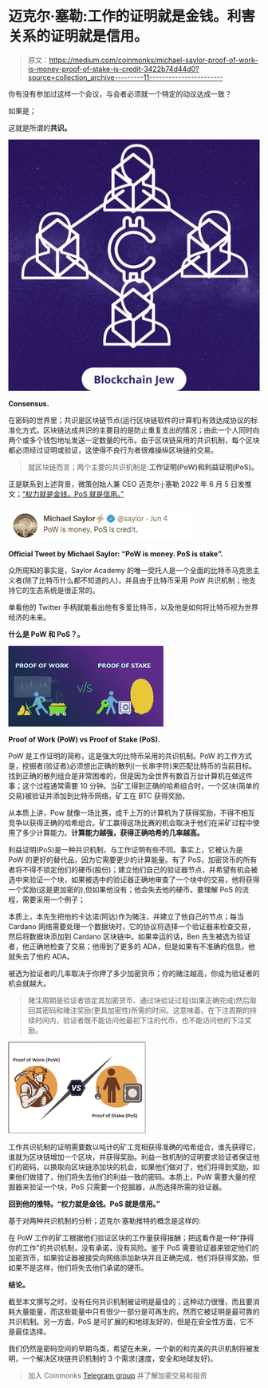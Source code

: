 # 迈克尔·塞勒:工作的证明就是金钱。利害关系的证明就是信用。

> 原文：<https://medium.com/coinmonks/michael-saylor-proof-of-work-is-money-proof-of-stake-is-credit-3422b74d44d0?source=collection_archive---------11----------------------->

你有没有参加过这样一个会议，与会者必须就一个特定的动议达成一致？

如果是；

这就是所谓的**共识。**

![](img/f7a4cfe783e068fb03e96b63aea2746c.png)

**Consensus.**

在密码的世界里；共识是区块链节点(运行区块链软件的计算机)有效达成协议的标准化方式。区块链达成共识的主要目的是防止重复支出的情况；由此一个人同时向两个或多个钱包地址发送一定数量的代币。由于区块链采用的共识机制，每个区块都必须经过证明或验证，这使得不良行为者很难操纵区块链的交易。

> 就区块链而言；两个主要的共识机制是:**工作证明(PoW)和利益证明(PoS)。**

正是联系到上述背景，微策创始人兼 CEO 迈克尔·j·塞勒 2022 年 6 月 5 日发推文；[“权力就是金钱。PoS 就是信用。”](https://twitter.com/saylor/status/1533072638268035074?s=20&t=_VIkVMxHyd9X5erD-9XveQ)

![](img/a61f52651081fa007e910b0c090754e8.png)

**Official Tweet by Michael Saylor: “PoW is money. PoS is stake”.**

众所周知的事实是，Saylor Academy 的唯一受托人是一个全面的比特币马克思主义者(除了比特币什么都不知道的人)，并且由于比特币采用 PoW 共识机制；他支持它的生态系统是很正常的。

单看他的 Twitter 手柄就能看出他有多爱比特币，以及他是如何将比特币视为世界经济的未来。

**什么是 PoW 和 PoS？。**

![](img/e3af5dee704e2dcd2f14c2c1076e853f.png)

**Proof of Work (PoW) vs Proof of Stake (PoS).**

PoW 是工作证明的简称，这是强大的比特币采用的共识机制。PoW 的工作方式是，挖掘者(验证者)必须想出正确的散列(一长串字符)来匹配比特币的当前目标。找到正确的散列组合是非常困难的，但是因为全世界有数百万台计算机在做这件事；这个过程通常需要 10 分钟。当矿工得到正确的哈希组合时，一个区块(简单的交易)被验证并添加到比特币网络，矿工在 BTC 获得奖励。

从本质上讲，Pow 就像一场比赛，成千上万的计算机为了获得奖励，不得不相互竞争以获得正确的哈希组合。矿工赢得这场比赛的机会取决于他们在采矿过程中使用了多少计算能力。**计算能力越强，获得正确哈希的几率越高。**

利益证明(PoS)是一种共识机制，与工作证明有些不同。事实上，它被认为是 PoW 的更好的替代品，因为它需要更少的计算能量。有了 PoS，加密货币的所有者将不得不锁定他们的硬币(股份)；建立他们自己的验证器节点，并希望有机会被选中来验证一个块，如果被选中的验证器正确地审查了一个块中的交易，他将获得一个奖励(这是更加密的),但如果他没有；他会失去他的硬币。要理解 PoS 的流程，需要采用一个例子；

本质上，本先生把他的卡达诺(阿达)作为赌注，并建立了他自己的节点；每当 Cardano 网络需要处理一个数据块时，它的协议将选择一个验证器来检查交易，然后将数据块添加到 Cardano 区块链中。如果幸运的话，Ben 先生被选为验证者，他正确地检查了交易；他得到了更多的 ADA，但是如果有不准确的信息，他就失去了他的 ADA。

被选为验证者的几率取决于你押了多少加密货币；你的赌注越高，你成为验证者的机会就越大。

> 赌注周期是验证者锁定其加密货币、通过块验证过程(如果正确完成)然后取回其密码和赌注奖励(更具加密性)所需的时间。这意味着。在下注周期的持续时间内，验证者既不能访问他最初下注的代币，也不能访问他的下注奖励。

![](img/a4785962e525734a8b2cc97ad72661cc.png)

工作共识机制的证明需要数以吨计的矿工竞相获得准确的哈希组合，谁先获得它，谁就为区块链增加一个区块，并获得奖励。利益一致机制的证明要求验证者保证他们的密码，以换取向区块链添加块的机会，如果他们做对了，他们将得到奖励，如果他们做错了，他们将失去他们的利益一致的密码。本质上，PoW 需要大量的挖掘器来验证一个块，PoS 只需要一个挖掘器，从而选择所需的验证器。

**回到他的推特。“权力就是金钱。PoS 就是信用。”**

基于对两种共识机制的分析；迈克尔·塞勒推特的概念是这样的:

在 PoW 工作的矿工根据他们验证区块的工作量获得报酬；把这看作是一种“挣得你的工作”的共识机制，没有承诺，没有风险。鉴于 PoS 需要验证器来锁定他们的加密货币，如果验证器被接受向网络添加新块并且正确完成，他们将获得奖励，但如果不是这样，他们将失去他们承诺的硬币。

**结论。**

截至本文撰写之时，没有任何共识机制被证明是最佳的；这种动力很慢，而且要消耗大量能量，而这些能量中只有很少一部分是可再生的，然而它被证明是最可靠的共识机制。另一方面，PoS 是可扩展的和地球友好的，但是在安全性方面，它不是最佳选择。

我们仍然是密码空间的早期鸟类，希望在未来，一个新的和完美的共识机制将被发明，一个解决区块链共识机制的 3 个需求(速度，安全和地球友好)。

> 加入 Coinmonks [Telegram group](https://t.me/joinchat/Trz8jaxd6xEsBI4p) 并了解加密交易和投资
